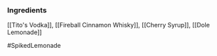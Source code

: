 ### Ingredients

[[Tito's Vodka]], [[Fireball Cinnamon Whisky]], [[Cherry Syrup]], [[Dole Lemonade]]

#SpikedLemonade 